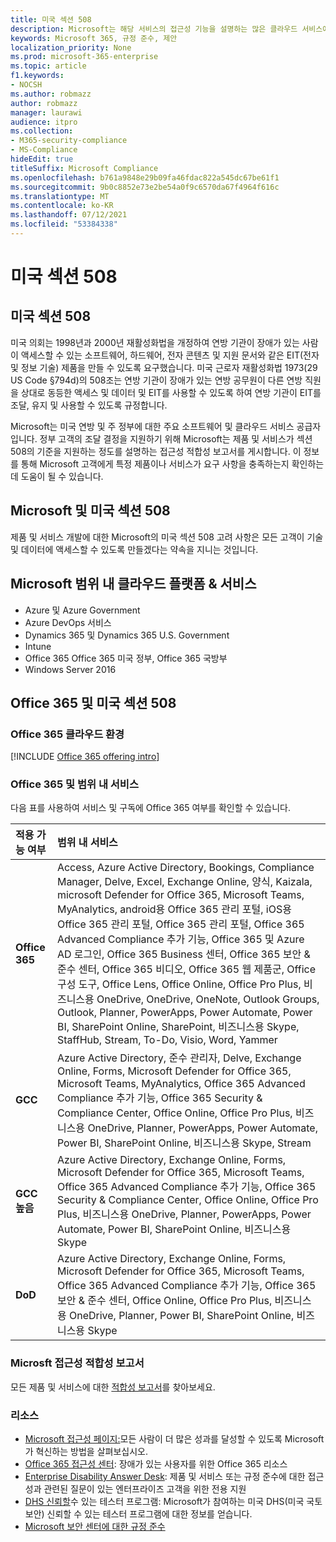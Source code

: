 ```yaml
---
title: 미국 섹션 508
description: Microsoft는 해당 서비스의 접근성 기능을 설명하는 많은 클라우드 서비스에 대한 자세한 접근성 적합성 보고서를 제공합니다.
keywords: Microsoft 365, 규정 준수, 제안
localization_priority: None
ms.prod: microsoft-365-enterprise
ms.topic: article
f1.keywords:
- NOCSH
ms.author: robmazz
author: robmazz
manager: laurawi
audience: itpro
ms.collection:
- M365-security-compliance
- MS-Compliance
hideEdit: true
titleSuffix: Microsoft Compliance
ms.openlocfilehash: b761a9848e29b09fa46fdac822a545dc67be61f1
ms.sourcegitcommit: 9b0c8852e73e2be54a0f9c6570da67f4964f616c
ms.translationtype: MT
ms.contentlocale: ko-KR
ms.lasthandoff: 07/12/2021
ms.locfileid: "53384338"
---
```

# <a name="us-section-508"></a>미국 섹션 508

## <a name="about-us-section-508"></a>미국 섹션 508

미국 의회는 1998년과 2000년 재활성화법을 개정하여 연방 기관이 장애가 있는 사람이 액세스할 수 있는 소프트웨어, 하드웨어, 전자 콘텐츠 및 지원 문서와 같은 EIT(전자 및 정보 기술) 제품을 만들 수 있도록 요구했습니다. 미국 근로자 재활성화법 1973(29 US Code §794d)의 508조는 연방 기관이 장애가 있는 연방 공무원이 다른 연방 직원을 상대로 동등한 액세스 및 데이터 및 EIT를 사용할 수 있도록 하여 연방 기관이 EIT를 조달, 유지 및 사용할 수 있도록 규정합니다.

Microsoft는 미국 연방 및 주 정부에 대한 주요 소프트웨어 및 클라우드 서비스 공급자입니다.  정부 고객의 조달 결정을 지원하기 위해 Microsoft는 제품 및 서비스가 섹션 508의 기준을 지원하는 정도를 설명하는 접근성 적합성 보고서를 게시합니다.  이 정보를 통해 Microsoft 고객에게 특정 제품이나 서비스가 요구 사항을 충족하는지 확인하는 데 도움이 될 수 있습니다.

## <a name="microsoft-and-us-section-508"></a>Microsoft 및 미국 섹션 508

제품 및 서비스 개발에 대한 Microsoft의 미국 섹션 508 고려 사항은 모든 고객이 기술 및 데이터에 액세스할 수 있도록 만들겠다는 약속을 지니는 것입니다.

## <a name="microsoft-in-scope-cloud-platforms--services"></a>Microsoft 범위 내 클라우드 플랫폼 & 서비스

- Azure 및 Azure Government
- Azure DevOps 서비스
- Dynamics 365 및 Dynamics 365 U.S. Government
- Intune
- Office 365 Office 365 미국 정부, Office 365 국방부
- Windows Server 2016

## <a name="office-365-and-us-section-508"></a>Office 365 및 미국 섹션 508

### <a name="office-365-cloud-environments"></a>Office 365 클라우드 환경

[!INCLUDE [Office 365 offering intro](../includes/o365-offering-introduction.md)]

### <a name="office-365-applicability-and-in-scope-services"></a>Office 365 및 범위 내 서비스

다음 표를 사용하여 서비스 및 구독에 Office 365 여부를 확인할 수 있습니다.

| **적용 가능 여부** | **범위 내 서비스** |
|:------------------|:----------------------|
| **Office 365** | Access, Azure Active Directory, Bookings, Compliance Manager, Delve, Excel, Exchange Online, 양식, Kaizala, microsoft Defender for Office 365, Microsoft Teams, MyAnalytics, android용 Office 365 관리 포털, iOS용 Office 365 관리 포털, Office 365 관리 포털, Office 365 Advanced Compliance 추가 기능, Office 365 및 Azure AD 로그인, Office 365 Business 센터, Office 365 보안 & 준수 센터, Office 365 비디오, Office 365 웹 제품군, Office 구성 도구, Office Lens, Office Online, Office Pro Plus, 비즈니스용 OneDrive, OneDrive, OneNote, Outlook Groups, Outlook, Planner, PowerApps, Power Automate, Power BI, SharePoint Online, SharePoint, 비즈니스용 Skype, StaffHub, Stream, To-Do, Visio, Word, Yammer  |
| **GCC** | Azure Active Directory, 준수 관리자, Delve, Exchange Online, Forms, Microsoft Defender for Office 365, Microsoft Teams, MyAnalytics, Office 365 Advanced Compliance 추가 기능, Office 365 Security & Compliance Center, Office Online, Office Pro Plus, 비즈니스용 OneDrive, Planner, PowerApps, Power Automate, Power BI, SharePoint Online, 비즈니스용 Skype, Stream |
| **GCC 높음** | Azure Active Directory, Exchange Online, Forms, Microsoft Defender for Office 365, Microsoft Teams, Office 365 Advanced Compliance 추가 기능, Office 365 Security & Compliance Center, Office Online, Office Pro Plus, 비즈니스용 OneDrive, Planner, PowerApps, Power Automate, Power BI, SharePoint Online, 비즈니스용 Skype |
| **DoD** | Azure Active Directory, Exchange Online, Forms, Microsoft Defender for Office 365, Microsoft Teams, Office 365 Advanced Compliance 추가 기능, Office 365 보안 & 준수 센터, Office Online, Office Pro Plus, 비즈니스용 OneDrive, Planner, Power BI, SharePoint Online, 비즈니스용 Skype |

### <a name="microsoft-accessibility-conformance-reports"></a>Microsft 접근성 적합성 보고서

모든 제품 및 서비스에 대한 [적합성 보고서](https://cloudblogs.microsoft.com/industry-blog/government/2018/09/11/accessibility-conformance-reports/)를 찾아보세요.

### <a name="resources"></a>리소스

- [Microsoft 접근성 페이지:](https://go.microsoft.com/fwlink/p/?linkid=2051579)모든 사람이 더 많은 성과를 달성할 수 있도록 Microsoft가 혁신하는 방법을 살펴보십시오.
- [Office 365 접근성 센터](https://go.microsoft.com/fwlink/p/?linkid=2051801): 장애가 있는 사용자를 위한 Office 365 리소스
- [Enterprise Disability Answer Desk](https://go.microsoft.com/fwlink/p/?linkid=2050890): 제품 및 서비스 또는 규정 준수에 대한 접근성과 관련된 질문이 있는 엔터프라이즈 고객을 위한 전용 지원
- [DHS 신뢰할](https://go.microsoft.com/fwlink/?linkid=2052171)수 있는 테스터 프로그램: Microsoft가 참여하는 미국 DHS(미국 국토 보안) 신뢰할 수 있는 테스터 프로그램에 대한 정보를 얻습니다.
- [Microsoft 보안 센터에 대한 규정 준수](https://www.microsoft.com/trust-center/compliance/compliance-overview)
